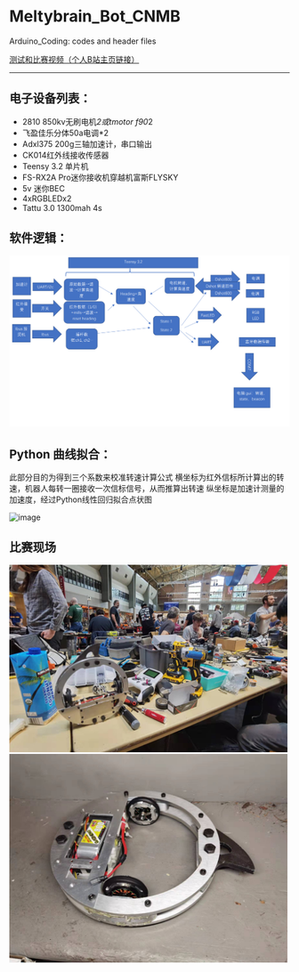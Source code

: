 # Meltybrain_Bot_CNMB
Arduino_Coding: codes and header files

[测试和比赛视频（个人B站主页链接）](https://space.bilibili.com/3836113/video)
*************
## 电子设备列表：
* 2810 850kv无刷电机*2或tmotor f90*2
* 飞盈佳乐分体50a电调*2
* Adxl375 200g三轴加速计，串口输出
* CK014红外线接收传感器
* Teensy 3.2 单片机
* FS-RX2A Pro迷你接收机穿越机富斯FLYSKY
* 5v 迷你BEC
* 4xRGBLEDx2
* Tattu 3.0 1300mah 4s

## 软件逻辑：
<img src="Documentations/map.PNG" width="800">

## Python 曲线拟合：
此部分目的为得到三个系数来校准转速计算公式
横坐标为红外信标所计算出的转速，机器人每转一圈接收一次信标信号，从而推算出转速
纵坐标是加速计测量的加速度，经过Python线性回归拟合点状图

![image](https://user-images.githubusercontent.com/64048267/183519794-784a3272-f966-4dce-a281-990ac1a16b9b.png)

## 比赛现场
<img src="Documentations/bot1.jpg" width="500">
<img src="Documentations/bot2.jpg" width="500">
